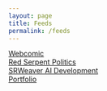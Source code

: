 ```yaml
---
layout: page
title: Feeds
permalink: /feeds
---
```

<a href="https://lwflouisa.github.io/UploadedFairy/feed.xml">Webcomic</a><br />
<a href="https://lwflouisa.github.io/RedSerpentPolitics/feed.xml">Red Serpent Politics</a><br />
<a href="https://lwflouisa.github.io/SRWeaverAIDevelopment/feed.xml">SRWeaver AI Development</a><br />
<a href="https://lwflouisa.github.io/Portfolio/rss-feed.xml">Portfolio</a>
